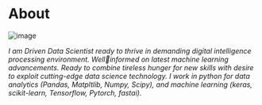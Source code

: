 # About

![image](https://user-images.githubusercontent.com/78223861/194169969-f3646c0d-9d86-4ad8-9696-39225e26a543.png)


*I am Driven Data Scientist ready to thrive in demanding digital intelligence processing environment. Wellinformed on latest machine learning advancements. Ready to combine tireless hunger for new skills 
with desire to exploit cutting-edge data science technology.
I work in python for data analytics (Pandas, Matpltlib, Numpy, Scipy), and machine learning (keras, 
scikit-learn, Tensorflow, Pytorch, fastai).*

